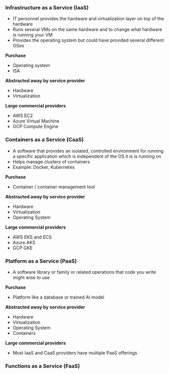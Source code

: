 
### Infrastructure as a Service (IaaS)
- IT personnel provides the hardware and virtualization layer on top of the hardware
- Runs several VMs on the same hardware and to change what hardware is running your VM
- Provides the operating system but could have provided several different OSes

**Purchase**
- Operating system
- ISA

**Abstracted away by service provider**
- Hardware
- Virtualization

**Large commercial providers**
- AWS EC2
- Azure Virtual Machine
- GCP Compute Engine

### Containers as a Service (CaaS)
- A software that provides an isolated, controlled environment for running a specific application which is independent of the OS it is is running on
- Helps manage clusters of containers
- Example: Docker, Kubernetes

**Purchase**
- Container / container management tool

**Abstracted away by service provider**
- Hardware
- Virtualization
- Operating System

**Large commercial providers**
- AWS EKS and ECS
- Azure AKS
- GCP GKE

### Platform as a Service (PaaS)
- A software library or family or related operations that code you write might wise to use

**Purchase**
- Platform like a database or trained AI model

**Abstracted away by service provider**
- Hardware
- Virtualization
- Operating System
- Containers

**Large commercial providers**
- Most IaaS and CaaS providers have multiple PaaS offerings

### Functions as a Service (FaaS)